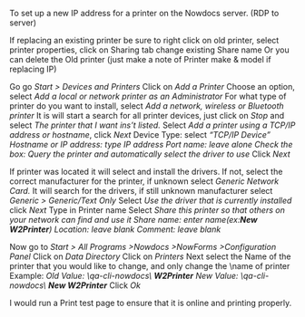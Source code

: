 To set up a new IP address for a printer on the Nowdocs server. (RDP to server)

If replacing an existing printer be sure to right click on old printer, select printer properties, click on Sharing tab change existing Share name
Or you can delete the Old printer (just make a note of Printer make & model if replacing IP)

Go go _Start > Devices and Printers_
Click on _Add a Printer_
Choose an option, select _Add a local or network printer as an Administrator_
For what type of printer do you want to install, select _Add a network, wireless or Bluetooth printer_
It is will start a search for all printer devices, just click on _Stop_ and select _The printer that I want ins’t listed._
Select _Add a printer using a TCP/IP address or hostname_, click _Next_
Device Type: select  _“TCP/IP Device”_
_Hostname or IP address: type IP address
Port name: leave alone
Check the box: Query the printer and automatically select the driver to use_
Click _Next_

If printer was located it will select and install the drivers.
If not, select the correct manufacturer for the printer, if unknown select _Generic Network Card._
It will search for the drivers, if still unknown manufacturer select _Generic > Generic/Text Only_
Select _Use the driver that is currently installed_ click _Next_
Type in Printer name
Select _Share this printer so that others on your network can find and use it_
_Share name: enter name(ex:**_New W2Printer_**)
Location: leave blank
Comment: leave blank_

Now go to _Start > All Programs >Nowdocs >NowForms >Configuration Panel_
Click on _Data Directory_
Click on _Printers_
Next select the Name of the printer that you would like to change, and only change the \name of printer
Example:
_Old Value: \\qa-cli-nowdocs\ **_W2Printer_**_
_New Value: \\qa-cli-nowdocs\ **_New W2Printer_**_
Click _Ok_

I would run a Print test page to ensure that it is online and printing properly.
